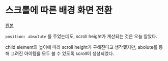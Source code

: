 스크롤에 따른 배경 화면 전환
===

[원본](https://codepen.io/thomasvaeth/pen/xLwwZq)

`position: absolute` 를 주었는데도, scroll height가 계산되는 것은 오늘 알았다.

child element의 높이에 따라 scroll height가 구해진다고 생각했지만, abolute를 통해 그려진 아이템을 모두 볼 수 있도록 scroll이 생성되었다.

